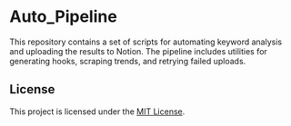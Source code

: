 # Auto_Pipeline

This repository contains a set of scripts for automating keyword analysis and uploading the results to Notion. The pipeline includes utilities for generating hooks, scraping trends, and retrying failed uploads.

## License

This project is licensed under the [MIT License](LICENSE).
